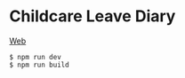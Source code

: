 # Childcare Leave Diary

[Web](https://skxeve.github.io/ChildcareLeaveDiary/)

```
$ npm run dev
$ npm run build
```
